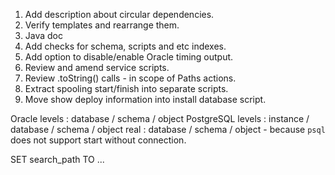 1. Add description about circular dependencies.
2. Verify templates and rearrange them.
3. Java doc
4. Add checks for schema, scripts and etc indexes.
5. Add option to disable/enable Oracle timing output.
6. Review and amend service scripts. 
7. Review .toString() calls - in scope of Paths actions.
8. Extract spooling start/finish into separate scripts.
9. Move show deploy information into install database script.


Oracle levels     : database / schema / object
PostgreSQL levels : instance / database / schema / object
             real : database / schema / object - because `psql` does not support start without connection.

SET search_path TO ...
